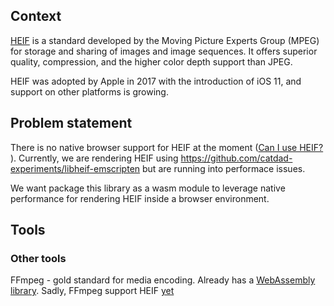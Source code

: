 ## Context

[HEIF](https://en.wikipedia.org/wiki/High_Efficiency_Image_File_Format) is a standard developed by the Moving Picture Experts Group (MPEG) for storage and sharing of images and image sequences. It offers superior quality, compression, and the higher color depth support than JPEG.

HEIF was adopted by Apple in 2017 with the introduction of iOS 11, and support on other platforms is growing.

## Problem statement

There is no native browser support for HEIF at the moment ([Can I use HEIF?](https://caniuse.com/heif) ). Currently, we are rendering HEIF using https://github.com/catdad-experiments/libheif-emscripten but are running into performace issues.

We want package this library as a wasm module to leverage native performance for rendering HEIF inside a browser environment.

## Tools

### Other tools

FFmpeg - gold standard for media encoding. Already has a [WebAssembly library](https://github.com/ffmpegwasm/ffmpeg.wasm). Sadly, FFmpeg support HEIF [yet](https://trac.ffmpeg.org/ticket/6521)
